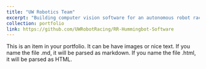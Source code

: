 ```yaml
---
title: "UW Robotics Team"
excerpt: "Building computer vision software for an autonomous robot racing competition.<br/><img src='/images/projects/uw_robotics_robot.jpg' style='width:512px;'>"
collection: portfolio
link: https://github.com/UWRobotRacing/RR-Hummingbot-Software
---
```


This is an item in your portfolio. It can be have images or nice text. If you name the file .md, it will be parsed as markdown. If you name the file .html, it will be parsed as HTML. 
